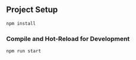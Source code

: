 ## Project Setup

```sh
npm install
```

### Compile and Hot-Reload for Development

```sh
npm run start
```
